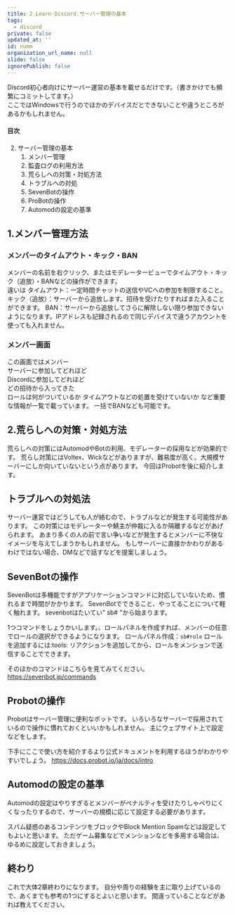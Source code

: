 ```yaml
---
title: 2.Learn-Discord.サーバー管理の基本
tags:
  - discord
private: false
updated_at: ''
id: numm
organization_url_name: null
slide: false
ignorePublish: false
---
```


Discord初心者向けにサーバー運営の基本を載せるだけです。（書きかけでも頻繁にコミットしてます。）  
ここではWindowsで行うのでほかのデバイスだとできないことや違うところがあるかもしれません。 
#### 目次
2. サーバー管理の基本
    1. メンバー管理
    2. 監査ログの利用方法
    3. 荒らしへの対策・対処方法
    4. トラブルへの対処
    5. SevenBotの操作
    6. ProBotの操作
    7. Automodの設定の基準

## 1.メンバー管理方法
### メンバーのタイムアウト・キック・BAN
メンバーの名前を右クリック、またはモデレータービューでタイムアウト・キック（追放）・BANなどの操作ができます。  
違いは
タイムアウト：一定時間チャットの送信やVCへの参加を制限すること。  
キック（追放）：サーバーから追放します。招待を受けたりすればまた入ることができます。
BAN：サーバーから追放してさらに解除しない限り参加できないようになります。IPアドレスも記録されるので同じデバイスで違うアカウントを使っても入れません。

### メンバー画面
この画面ではメンバー  
    サーバーに参加してどれほど  
    Discordに参加してどれほど  
    どの招待から入ってきた  
    ロールは何がついているか
    タイムアウトなどの処置を受けていないか
など重要な情報が一覧で載っています。
一括でBANなども可能です。

## 2.荒らしへの対策・対処方法
荒らしへの対策にはAutomodやBotの利用、モデレーターの採用などが効果的です。
荒らし対策にはVoltex、Wickなどがありますが、難易度が高く、大規模サーバーにしか向いていないという点があります。
今回はProbotを後に紹介します。

## トラブルへの対処法
サーバー運営ではどうしても人が絡むので、トラブルなどが発生する可能性があります。
この対策にはモデレーターや鯖主が仲裁に入るか隔離するなどがあげられます。
あまり多くの人の前で言い争いなどが発生するとメンバーに不快なイメージを与えてしまうかもしれません。
もしサーバーに直接かかわりがあるわけではない場合、DMなどで話すなどを提案しましょう。

## SevenBotの操作
SevenBotは多機能ですがアプリケーションコマンドに対応していないため、慣れるまで時間がかかります。
SevenBotでできること、やってることについて軽く触れます。
sevenbotはたいてい" sb# "から始まります。

1つコマンドをしょうかいします。、ロールパネルを作成すれば、メンバーの任意でロールの選択ができるようになります。
ロールパネル作成：```sb#role```
ロールを追加するには:tools: リアクションを追加してから、ロールをメンションで送信することでできます。

そのほかのコマンドはこちらを見てみてください。
https://sevenbot.jp/commands

## Probotの操作
Probotはサーバー管理に便利なボットです。
いろいろなサーバーで採用されているので操作に慣れておくといいかもしれません。
主にウェブサイト上で設定などをします。

下手にここで使い方を紹介するより公式ドキュメントを利用するほうがわかりやすいでしょう。
https://docs.probot.io/ja/docs/intro

## Automodの設定の基準
Automodの設定はやりすぎるとメンバーがペナルティを受けたりしゃべりにくくなったりするので、サーバーの規模に応じて設定する必要があります。

スパム疑惑のあるコンテンツをブロックやBlock Mention Spamなどは設定してもよいと思います。
ただゲーム募集などでメンションなどを多用する場合は、ゆるめに設定しておきましょう。

## 終わり
これで大体2章終わりになります。
自分や周りの経験を主に取り上げているので、あくまでも参考の1つにするとよいと思います。
間違っていることなどがあれば教えてください。